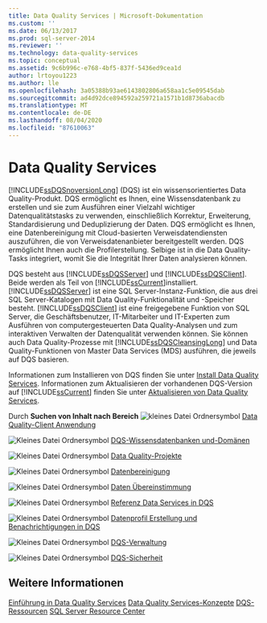 ```yaml
---
title: Data Quality Services | Microsoft-Dokumentation
ms.custom: ''
ms.date: 06/13/2017
ms.prod: sql-server-2014
ms.reviewer: ''
ms.technology: data-quality-services
ms.topic: conceptual
ms.assetid: 9c6b996c-e768-4bf5-837f-5436ed9cea1d
author: lrtoyou1223
ms.author: lle
ms.openlocfilehash: 3a05388b93ae6143802806a658aa1c5e09545dab
ms.sourcegitcommit: ad4d92dce894592a259721a1571b1d8736abacdb
ms.translationtype: MT
ms.contentlocale: de-DE
ms.lasthandoff: 08/04/2020
ms.locfileid: "87610063"
---
```

# <a name="data-quality-services"></a>Data Quality Services
  [!INCLUDE[ssDQSnoversionLong](../includes/ssdqsnoversionlong-md.md)] (DQS) ist ein wissensorientiertes Data Quality-Produkt. DQS ermöglicht es Ihnen, eine Wissensdatenbank zu erstellen und sie zum Ausführen einer Vielzahl wichtiger Datenqualitätstasks zu verwenden, einschließlich Korrektur, Erweiterung, Standardisierung und Deduplizierung der Daten. DQS ermöglicht es Ihnen, eine Datenbereinigung mit Cloud-basierten Verweisdatendiensten auszuführen, die von Verweisdatenanbieter bereitgestellt werden. DQS ermöglicht Ihnen auch die Profilerstellung. Selbige ist in die Data Quality-Tasks integriert, womit Sie die Integrität Ihrer Daten analysieren können.

 DQS besteht aus [!INCLUDE[ssDQSServer](../includes/ssdqsserver-md.md)] und [!INCLUDE[ssDQSClient](../includes/ssdqsclient-md.md)]. Beide werden als Teil von [!INCLUDE[ssCurrent](../includes/sscurrent-md.md)]installiert. [!INCLUDE[ssDQSServer](../includes/ssdqsserver-md.md)] ist eine SQL Server-Instanz-Funktion, die aus drei SQL Server-Katalogen mit Data Quality-Funktionalität und -Speicher besteht. [!INCLUDE[ssDQSClient](../includes/ssdqsclient-md.md)] ist eine freigegebene Funktion von SQL Server, die Geschäftsbenutzer, IT-Mitarbeiter und IT-Experten zum Ausführen von computergesteuerten Data Quality-Analysen und zum interaktiven Verwalten der Datenqualität verwenden können. Sie können auch Data Quality-Prozesse mit [!INCLUDE[ssDQSCleansingLong](../includes/ssdqscleansinglong-md.md)] und Data Quality-Funktionen von Master Data Services (MDS) ausführen, die jeweils auf DQS basieren.

 Informationen zum Installieren von DQS finden Sie unter [Install Data Quality Services](install-windows/install-data-quality-services.md). Informationen zum Aktualisieren der vorhandenen DQS-Version auf [!INCLUDE[ssCurrent](../includes/sscurrent-md.md)] finden Sie unter [Aktualisieren von Data Quality Services](../database-engine/install-windows/upgrade-data-quality-services.md).

 Durch **Suchen von Inhalt nach Bereich** ![kleines Datei Ordnersymbol](../../2014/integration-services/media/filefolder-small.gif "Kleines Dateiordnersymbol") [Data Quality-Client Anwendung](../../2014/data-quality-services/data-quality-client-application.md)

 ![Kleines Datei Ordnersymbol](../../2014/integration-services/media/filefolder-small.gif "Kleines Dateiordnersymbol") [DQS-Wissensdatenbanken und-Domänen](../../2014/data-quality-services/dqs-knowledge-bases-and-domains.md)

 ![Kleines Datei Ordnersymbol](../../2014/integration-services/media/filefolder-small.gif "Kleines Dateiordnersymbol") [Data Quality-Projekte](../../2014/data-quality-services/data-quality-projects-dqs.md)

 ![Kleines Datei Ordnersymbol](../../2014/integration-services/media/filefolder-small.gif "Kleines Dateiordnersymbol") [Datenbereinigung](../../2014/data-quality-services/data-cleansing.md)

 ![Kleines Datei Ordnersymbol](../../2014/integration-services/media/filefolder-small.gif "Kleines Dateiordnersymbol") [Daten Übereinstimmung](../../2014/data-quality-services/data-matching.md)

 ![Kleines Datei Ordnersymbol](../../2014/integration-services/media/filefolder-small.gif "Kleines Dateiordnersymbol") [Referenz Data Services in DQS](../../2014/data-quality-services/reference-data-services-in-dqs.md)

 ![Kleines Datei Ordnersymbol](../../2014/integration-services/media/filefolder-small.gif "Kleines Dateiordnersymbol") [Datenprofil Erstellung und Benachrichtigungen in DQS](../../2014/data-quality-services/data-profiling-and-notifications-in-dqs.md)

 ![Kleines Datei Ordnersymbol](../../2014/integration-services/media/filefolder-small.gif "Kleines Dateiordnersymbol") [DQS-Verwaltung](../../2014/data-quality-services/dqs-administration.md)

 ![Kleines Datei Ordnersymbol](../../2014/integration-services/media/filefolder-small.gif "Kleines Dateiordnersymbol") [DQS-Sicherheit](../../2014/data-quality-services/dqs-security.md)

## <a name="see-also"></a>Weitere Informationen
 [Einführung in Data Quality Services](../../2014/data-quality-services/introduction-to-data-quality-services.md) [Data Quality Services-Konzepte](../../2014/data-quality-services/data-quality-services-concepts.md) [DQS-Ressourcen](https://technet.microsoft.com/sqlserver/hh780961) [SQL Server Resource Center](https://go.microsoft.com/fwlink/?linkID=219676)



